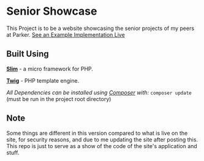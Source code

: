 # Senior Showcase
This Project is to be a website showcasing the senior projects of my peers at Parker. [See an Example Implementation Live](https://rvrx.github.io/ParkerProjects/)

## Built Using
[**Slim**](http://www.slimframework.com/) - a micro framework for PHP.

[**Twig**](https://twig.symfony.com/) - PHP template engine.

_All Dependencies can be installed using [Composer](https://getcomposer.org/) with:_
`composer update` (must be run in the project root directory)


## Note
Some things are different in this version compared to what is live on the site, for security reasons, and due to me updating the site after posting this. This repo is just to serve as a show of the code of the site's application and stuff.
